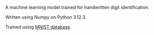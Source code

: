 A machine learning model trained for handwritten digit identification. 

Written using Numpy on Python 3.12.3.

Trained using [MNIST database](http://yann.lecun.com/exdb/mnist/).
